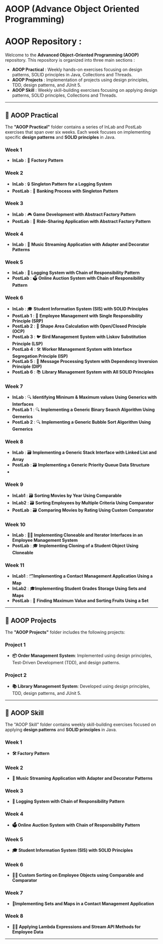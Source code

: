 # AOOP (Advance Object Oriented Programming) 
  
# AOOP Repository :
 
Welcome to the **Advanced Object-Oriented Programming (AOOP)** repository. This repository is organized into three main sections : 

- **AOOP Practical** : Weekly hands-on exercises focusing on design patterns, SOLID principles in Java, Collections and Threads.
- **AOOP Projects** : Implementation of projects using design principles, TDD, design patterns, and JUnit 5.
- **AOOP Skill** : Weekly skill-building exercises focusing on applying design patterns, SOLID principles, Collections and Threads.

---
 
## 📁 AOOP Practical

The **"AOOP Practical"** folder contains a series of InLab and PostLab exercises that span over six weeks. Each week focuses on implementing specific **design patterns** and **SOLID principles** in Java.

### Week 1
- **InLab** : 🚀 **Factory Pattern** 

### Week 2
- **InLab** : 🔒 **Singleton Pattern for a Logging System**
- **PostLab** : 🏦 **Banking Process with Singleton Pattern**

### Week 3
- **InLab** : 🎮 **Game Development with Abstract Factory Pattern**
- **PostLab** : 🚕 **Ride-Sharing Application with Abstract Factory Pattern**

### Week 4
- **InLab** : 🎵 **Music Streaming Application with Adapter and Decorator Patterns**

### Week 5
- **InLab** : 📜 **Logging System with Chain of Responsibility Pattern**
- **PostLab** : 🗳️ **Online Auction System with Chain of Responsibility Pattern**

### Week 6
- **InLab** : 🎓 **Student Information System (SIS) with SOLID Principles**
- **PostLab 1** : 👥 **Employee Management with Single Responsibility Principle (SRP)**
- **PostLab 2** : 📐 **Shape Area Calculation with Open/Closed Principle (OCP)**
- **PostLab 3** : 🐦 **Bird Management System with Liskov Substitution Principle (LSP)**
- **PostLab 4** : 🛠 **Worker Management System with Interface Segregation Principle (ISP)**
- **PostLab 5** : 💬 **Message Processing System with Dependency Inversion Principle (DIP)**
- **PostLab 6** : 📚 **Library Management System with All SOLID Principles**
  
### Week 7
-  **InLab** : 🔍 **Identifying Mininum & Maximum values Using Generics with Interfaces**
-  **PostLab 1** : 🔍 **Implementing a Generic Binary Search Algorithm Using Gernerics**
-  **PostLab 2** : 🔍 **Implementing a Generic Bubble Sort Algorithm Using Gernerics**

### Week 8
-  **InLab** : 🗃️ **Implementing a Generic Stack Interface with Linked List and Array**
-  **PostLab** : 🗃️ **Implementing a Generic Priority Queue Data Structure**
-  
### Week 9
-  **InLab1** : 🗃️ **Sorting Movies by Year Using Comparable**
-  **InLab2** : 🗃️ **Sorting Employees by Multiple Criteria Using Comparator**
-  **PostLab** : 🗃️ **Comparing Movies by Rating Using Custom Comparator**
  
### Week 10
-  **InLab** : 🧑‍💻 **Implementing Cloneable and Iterator Interfaces in an Employee Management System**
-  **PostLab** : 🎓 **Implementing Cloning of a Student Object Using Cloneable**
  
### Week 11
-  **InLab1** : 🗂️**Implementing a Contact Management Application Using a Map**
-  **InLab2** :  🎓**Implementing Student Grades Storage Using Sets and Maps**
-  **PostLab** : 🍎 **Finding Maximum Value and Sorting Fruits Using a Set**
  
---

## 📁 AOOP Projects

The **"AOOP Projects"** folder includes the following projects: 

### Project 1
- **📦 Order Management System**: Implemented using design principles, Test-Driven Development (TDD), and design patterns.

### Project 2
- **📚 Library Management System**: Developed using design principles, TDD, design patterns, and JUnit 5.

---

## 📁 AOOP Skill

The "AOOP Skill" folder contains weekly skill-building exercises focused on applying **design patterns** and **SOLID principles** in Java.
 
### Week 1
- **🛠 Factory Pattern**

### Week 2
- **🎵 Music Streaming Application with Adapter and Decorator Patterns**

### Week 3
- **📜 Logging System with Chain of Responsibility Pattern**

### Week 4
- **🗳️ Online Auction System with Chain of Responsibility Pattern**

### Week 5
- **🎓 Student Information System (SIS) with SOLID Principles**
  
### Week 6
- **🧑‍💻 Custom Sorting on Employee Objects using Comparable and Comparator**
  
### Week 7
- **📱Implementing Sets and Maps in a Contact Management Application**
  
### Week 8
- **🧑‍💻 Applying Lambda Expressions and Stream API Methods for Employee Data**
---

